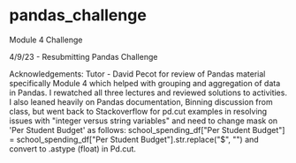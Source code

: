 # pandas_challenge
Module 4 Challenge

4/9/23 - Resubmitting Pandas Challenge

Acknowledgements: Tutor - David Pecot for review of Pandas material specifically Module 4 which helped with grouping and aggregation of data in Pandas. I rewatched all three lectures and reviewed solutions to activities. I also leaned heavily on Pandas documentation, Binning discussion from class, but went back to  Stackoverflow for pd.cut examples in resolving issues with "integer versus string variables" and need to change mask on 'Per Student Budget' as follows: school_spending_df["Per Student Budget"] = school_spending_df["Per Student Budget"].str.replace("$", "") and convert to .astype (float) in Pd.cut.

